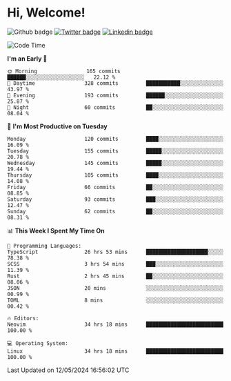   # Hi, Welcome!
  ![Github badge](https://img.shields.io/github/followers/kraken-afk.svg?style=social&label=Follow&maxAge=2592000)
  [![Twitter badge](https://img.shields.io/badge/-Twitter-00acee?style=flat-square&logo=Twitter&logoColor=white)](https://twitter.com/trshppl)
  [![Linkedin badge](https://img.shields.io/badge/LinkedIn-0077B5?style=flat-square&logo=linkedin&logoColor=white)](https://www.linkedin.com/in/noveanrer)
<!--START_SECTION:waka-->
![Code Time](http://img.shields.io/badge/Code%20Time-217%20hrs%2031%20mins-blue)

**I'm an Early 🐤** 

```text
🌞 Morning                165 commits         ██████░░░░░░░░░░░░░░░░░░░   22.12 % 
🌆 Daytime                328 commits         ███████████░░░░░░░░░░░░░░   43.97 % 
🌃 Evening                193 commits         ██████░░░░░░░░░░░░░░░░░░░   25.87 % 
🌙 Night                  60 commits          ██░░░░░░░░░░░░░░░░░░░░░░░   08.04 % 
```
📅 **I'm Most Productive on Tuesday** 

```text
Monday                   120 commits         ████░░░░░░░░░░░░░░░░░░░░░   16.09 % 
Tuesday                  155 commits         █████░░░░░░░░░░░░░░░░░░░░   20.78 % 
Wednesday                145 commits         █████░░░░░░░░░░░░░░░░░░░░   19.44 % 
Thursday                 105 commits         ████░░░░░░░░░░░░░░░░░░░░░   14.08 % 
Friday                   66 commits          ██░░░░░░░░░░░░░░░░░░░░░░░   08.85 % 
Saturday                 93 commits          ███░░░░░░░░░░░░░░░░░░░░░░   12.47 % 
Sunday                   62 commits          ██░░░░░░░░░░░░░░░░░░░░░░░   08.31 % 
```


📊 **This Week I Spent My Time On** 

```text
💬 Programming Languages: 
TypeScript               26 hrs 53 mins      ████████████████████░░░░░   78.38 % 
SCSS                     3 hrs 54 mins       ███░░░░░░░░░░░░░░░░░░░░░░   11.39 % 
Rust                     2 hrs 45 mins       ██░░░░░░░░░░░░░░░░░░░░░░░   08.06 % 
JSON                     20 mins             ░░░░░░░░░░░░░░░░░░░░░░░░░   00.99 % 
TOML                     8 mins              ░░░░░░░░░░░░░░░░░░░░░░░░░   00.42 % 

🔥 Editors: 
Neovim                   34 hrs 18 mins      █████████████████████████   100.00 % 

💻 Operating System: 
Linux                    34 hrs 18 mins      █████████████████████████   100.00 % 
```


 Last Updated on 12/05/2024 16:56:02 UTC
<!--END_SECTION:waka-->